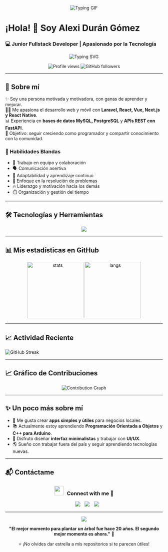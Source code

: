 <div align="center">
  <img src="https://i.pinimg.com/originals/04/2a/66/042a6606ce977ec8e80a2eecf223d320.gif" alt="Typing GIF" />
</div>

# ¡Hola! 👋 Soy **Alexi Durán Gómez**

### 💻 Junior Fullstack Developer | Apasionado por la Tecnología 


<div align="center">
  <img src="https://readme-typing-svg.herokuapp.com?font=Fira+Code&size=30&pause=1000&color=00D9FF&center=true&vCenter=true&width=600&lines=Desarrollador+Full+Stack;Apasionado+por+la+Tecnología;Siempre+Aprendiendo+Algo+Nuevo;Bienvenido+a+mi+GitHub!" alt="Typing SVG" />
</div>
<p align="center">
  <img src="https://komarev.com/ghpvc/?username=Duran24062005&label=Visitas%20al%20perfil&color=0e75b6&style=flat" alt="Profile views" />
  <img src="https://img.shields.io/github/followers/Duran24062005?label=Seguidores&style=social" alt="GitHub followers" />
</p>

---

## 🚀 Sobre mí
✨ Soy una persona motivada y motivadora, con ganas de aprender y mejorar.  
👨‍💻 Me apasiona el desarrollo web y móvil con **Laravel, React, Vue, Next.js y React Native**.  
📊 Experiencia en **bases de datos MySQL, PostgreSQL** y **APIs REST con FastAPI**.  
🎯 Objetivo: seguir creciendo como programador y compartir conocimiento con la comunidad.  

### 🌟 Habilidades Blandas
- 🤝 Trabajo en equipo y colaboración  
- 🗣️ Comunicación asertiva  
- 🧠 Adaptabilidad y aprendizaje continuo  
- 🎯 Enfoque en la resolución de problemas  
- 🔥 Liderazgo y motivación hacia los demás  
- ⏱️ Organización y gestión del tiempo  

---

## 🛠️ Tecnologías y Herramientas

<p align="center">
  <img src="https://skillicons.dev/icons?i=html,css,js,ts,bootstrap,tailwind,react,next,vue,laravel,fastapi,python,cpp,mysql,postgresql,git,docker" />
</p>

---

## 📊 Mis estadísticas en GitHub

<p align="center">
  <img src="https://github-readme-stats.vercel.app/api?username=Duran24062005&show_icons=true&theme=tokyonight" alt="stats" height="180"/>
  <img src="https://github-readme-stats.vercel.app/api/top-langs/?username=Duran24062005&layout=compact&theme=tokyonight" alt="langs" height="180"/>
</p>

---

## 📈 Actividad Reciente

![GitHub Streak](https://streak-stats.demolab.com/?user=Duran24062005&theme=tokyonight&hide_border=false)  

---

## 📈 Gráfico de Contribuciones

<div align="center">
  <img src="https://github-readme-activity-graph.vercel.app/graph?username=Duran24062005&theme=tokyo-night&bg_color=1a1b27&color=70a5fd&line=70a5fd&point=bf91f3&area=true&hide_border=true" alt="Contribution Graph" />
</div>

---

## ✨ Un poco más sobre mí

- 🚀 Me gusta crear **apps simples y útiles** para negocios locales.  
- 📚 Actualmente estoy aprendiendo **Programación Orientada a Objetos** y **C++ para Arduino**.  
- 🎨 Disfruto diseñar **interfaz minimalistas** y trabajar con **UI/UX**.  
- 🌎 Sueño con trabajar fuera del país y seguir aprendiendo tecnologías nuevas.  

---

## 📬 Contáctame

<h3 align="center" > <img src="https://media.giphy.com/media/iY8CRBdQXODJSCERIr/giphy.gif" width="30" height="30" style="margin-right: 10px;">Connect with me 🤝 </h3>

<p align="center">

 <div align="center"  class="icons-social" style="margin-left: 10px;">
        <a style="margin-left: 10px;"  target="_blank" href="https://www.linkedin.com/in/alexi-duran-gomez-6b17042a3/">
			<img src="https://img.icons8.com/doodle/40/000000/linkedin--v2.png"></a>
        <a style="margin-left: 10px;" target="_blank" href="https://github.com/Duran24062005">
		<img src="https://img.icons8.com/doodle/40/000000/github--v1.png"></a>
	   <a style="margin-left: 10px;" target="_blank" href="https://www.instagram.com/alexis_duran_dg/">
			<img src="https://img.icons8.com/doodle/40/000000/instagram-new--v2.png"></a>
      </div>

</p>

---


<div align="center">
  <img src="https://capsule-render.vercel.app/api?type=waving&color=gradient&height=100&section=footer&text=Gracias%20por%20visitar%20mi%20perfil!&fontSize=16&fontColor=fff&animation=twinkling&fontAlignY=70" />
</div>

<div align="center">
  
**"El mejor momento para plantar un árbol fue hace 20 años. El segundo mejor momento es ahora."** 🌱

⭐ ¡No olvides dar estrella a mis repositorios si te parecen útiles!
